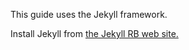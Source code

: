 This guide uses the Jekyll framework. 

Install Jekyll from [the Jekyll RB web site.](https://jekyllrb.com/)
